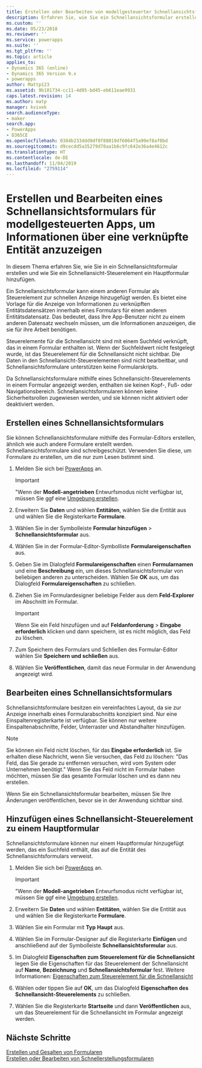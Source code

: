 ```yaml
---
title: Erstellen oder Bearbeiten von modellgesteuerter Schnellansichtsformulare-App in PowerApps | Microsoft-Dokumentation
description: Erfahren Sie, wie Sie ein Schnellansichtsformular erstellen oder bearbeiten
ms.custom: ''
ms.date: 05/23/2018
ms.reviewer: ''
ms.service: powerapps
ms.suite: ''
ms.tgt_pltfrm: ''
ms.topic: article
applies_to:
- Dynamics 365 (online)
- Dynamics 365 Version 9.x
- powerapps
author: Mattp123
ms.assetid: 9b101734-cc11-4d05-bd45-eb611eae9931
caps.latest.revision: 14
ms.author: matp
manager: kvivek
search.audienceType:
- maker
search.app:
- PowerApps
- D365CE
ms.openlocfilehash: 0384b233ddd9df0f88019df6064f5a99ef8af0bd
ms.sourcegitcommit: d9cecdd5a35279d78aa1b6c9fc642e36a4e4612c
ms.translationtype: HT
ms.contentlocale: de-DE
ms.lasthandoff: 11/04/2019
ms.locfileid: "2759114"
---
```

# <a name="create-a-model-driven-app-quick-view-form-to-view-information-about-a-related-entity"></a>Erstellen und Bearbeiten eines Schnellansichtsformulars für modellgesteuerten Apps, um Informationen über eine verknüpfte Entität anzuzeigen

In diesem Thema erfahren Sie, wie Sie in ein Schnellansichtsformular erstellen und wie Sie ein Schnellansicht-Steuerelement ein Hauptformular hinzufügen. 

Ein Schnellansichtsformular kann einem anderen Formular als Steuerelement zur schnellen Anzeige hinzugefügt werden. Es bietet eine Vorlage für die Anzeige von Informationen zu verknüpften Entitätsdatensätzen innerhalb eines Formulars für einen anderen Entitätsdatensatz. Das bedeutet, dass Ihre App-Benutzer nicht zu einem anderen Datensatz wechseln müssen, um die Informationen anzuzeigen, die sie für ihre Arbeit benötigen.  
  
 Steuerelemente für die Schnellansicht sind mit einem Suchfeld verknüpft, das in einem Formular enthalten ist. Wenn der Suchfeldwert nicht festgelegt wurde, ist das Steuerelement für die Schnellansicht nicht sichtbar. Die Daten in den Schnellansicht-Steuerelementen sind nicht bearbeitbar, und Schnellansichtsformulare unterstützen keine Formularskripts.  
  
 Da Schnellansichtsformulare mithilfe eines Schnellansicht-Steuerelements in einem Formular angezeigt werden, enthalten sie keinen Kopf-, Fuß- oder Navigationsbereich. Schnellansichtsformularen können keine Sicherheitsrollen zugewiesen werden, und sie können nicht aktiviert oder deaktiviert werden.  
  
<a name="BKMK_CreateQFV"></a>   
## <a name="create-a-quick-view-form"></a>Erstellen eines Schnellansichtsformulars  
 Sie können Schnellansichtsformulare mithilfe des Formular-Editors erstellen, ähnlich wie auch andere Formulare erstellt werden. Schnellansichtsformulare sind schreibgeschützt. Verwenden Sie diese, um Formulare zu erstellen, um die nur zum Lesen bstimmt sind.  
  
1. Melden Sie sich bei [PowerApps](https://make.powerapps.com/?utm_source=padocs&utm_medium=linkinadoc&utm_campaign=referralsfromdoc) an.  


    > [!IMPORTANT]
    > "Wenn der **Modell-angetrieben** Entwurfsmodus nicht verfügbar ist, müssen Sie ggf eine [Umgebung erstellen](https://docs.microsoft.com/powerapps/administrator/create-environment).     
  
2. Erweitern Sie **Daten** und wählen **Entitäten**, wählen Sie die Entität aus und wählen Sie die Registerkarte **Formulare**. 
  
3. Wählen Sie in der Symbolleiste **Formular hinzufügen** > **Schnellansichtsformular** aus.  
  
4. Wählen Sie in der Formular-Editor-Symbolliste **Formulareigenschaften** aus.  
  
5. Geben Sie im Dialogfeld **Formulareigenschaften** einen **Formularnamen** und eine **Beschreibung** ein, um dieses Schnellansichtsformular von beliebigen anderen zu unterscheiden. Wählen Sie **OK** aus, um das Dialogfeld **Formulareigenschaften** zu schließen.  
  
6. Ziehen Sie im Formulardesigner beliebige Felder aus dem **Feld-Explorer** im Abschnitt im Formular. 
  
    > [!IMPORTANT]
    >  Wenn Sie ein Feld hinzufügen und auf **Feldanforderung** > **Eingabe erforderlich** klicken und dann speichern, ist es nicht möglich, das Feld zu löschen.  
  
7. Zum Speichern des Formulars und Schließen des Formular-Editor wählen Sie **Speichern und schließen** aus.  

8. Wählen Sie **Veröffentlichen**, damit das neue Formular in der Anwendung angezeigt wird.
  
<a name="BKMK_EditQVF"></a>   
## <a name="edit-a-quick-view-form"></a>Bearbeiten eines Schnellansichtsformulars  
 Schnellansichtsformulare besitzen ein vereinfachtes Layout, da sie zur Anzeige innerhalb eines Formularabschnitts konzipiert sind. Nur eine Einspaltenregisterkarte ist verfügbar. Sie können nur weitere Einspaltenabschnitte, Felder, Unterraster und Abstandhalter hinzufügen.   
  
> [!NOTE]
>  Sie können ein Feld nicht löschen, für das **Eingabe erforderlich** ist. Sie erhalten diese Nachricht, wenn Sie versuchen, das Feld zu löschen: "Das Feld, das Sie gerade zu entfernen versuchen, wird vom System oder Unternehmen benötigt." Wenn Sie das Feld nicht im Formular haben möchten, müssen Sie das gesamte Formular löschen und es dann neu erstellen.  
  
 Wenn Sie ein Schnellansichtsformular bearbeiten, müssen Sie Ihre Änderungen veröffentlichen, bevor sie in der Anwendung sichtbar sind.  
  
<a name="BKMK_AddQVF"></a>   
## <a name="add-a-quick-view-control-to-a-main-form"></a>Hinzufügen eines Schnellansicht-Steuerelement zu einem Hauptformular  
 Schnellansichtsformulare können nur einem Hauptformular hinzugefügt werden, das ein Suchfeld enthält, das auf die Entität des Schnellansichtsformulars verweist.  
  
1.  Melden Sie sich bei [PowerApps](https://make.powerapps.com/?utm_source=padocs&utm_medium=linkinadoc&utm_campaign=referralsfromdoc) an.  

    > [!IMPORTANT]
    > "Wenn der **Modell-angetrieben** Entwurfsmodus nicht verfügbar ist, müssen Sie ggf eine [Umgebung erstellen](https://docs.microsoft.com/powerapps/administrator/create-environment).     
  
2.  Erweitern Sie **Daten** und wählen **Entitäten**, wählen Sie die Entität aus und wählen Sie die Registerkarte **Formulare**.  

3. Wählen Sie ein Formular mit **Typ** **Haupt** aus.

4. Wählen Sie im Formular-Designer auf die Registerkarte **Einfügen** und anschließend auf der Symbolleiste **Schnellansichtsformular** aus.  
  
5.  Im Dialogfeld **Eigenschaften zum Steuerelement für die Schnellansicht** legen Sie die Eigenschaften für das Steuerelement der Schnellansicht auf **Name**, **Bezeichnung** und **Schnellansichtsformular** fest. Weitere Informationen: [Eigenschaften zum Steuerelement für die Schnellansicht](quick-view-control-properties-legacy.md)  
  
6.  Wählen oder tippen Sie auf **OK**, um das Dialogfeld **Eigenschaften des Schnellansicht-Steuerelements** zu schließen.  
  
7.  Wählen Sie die Registerkarte **Startseite** und dann **Veröffentlichen** aus, um das Steuerelement für die Schnellansicht im Formular angezeigt werden.  
  
## <a name="next-steps"></a>Nächste Schritte   
 [Erstellen und Gesalten von Formularen](create-design-forms.md)   
 [Erstellen oder Bearbeiten von Schnellerstellungsformularen](create-edit-quick-create-forms.md)
